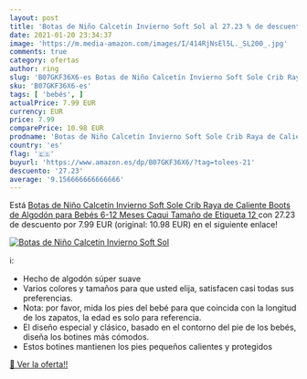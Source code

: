 ```yaml
---
layout: post
title: 'Botas de Niño Calcetín Invierno Soft Sol al 27.23 % de descuento'
date: 2021-01-20 23:34:37
image: 'https://m.media-amazon.com/images/I/414RjNsEl5L._SL200_.jpg'
comments: true
category: ofertas
author: ring
slug: 'B07GKF36X6-es Botas de Niño Calcetín Invierno Soft Sole Crib Raya de...'
sku: 'B07GKF36X6-es'
tags: [ 'bebés', ]
actualPrice: 7.99 EUR
currency: EUR
price: 7.99
comparePrice: 10.98 EUR
prodname: 'Botas de Niño Calcetín Invierno Soft Sole Crib Raya de Caliente Boots de Algodón para Bebés  6-12 Meses  Caqui  Tamaño de Etiqueta 12 '
country: 'es'
flag: '🇪🇸'
buyurl: 'https://www.amazon.es/dp/B07GKF36X6/?tag=tolees-21'
descuento: '27.23'
average: '9.156666666666666'
---
```


Está [Botas de Niño Calcetín Invierno Soft Sole Crib Raya de Caliente Boots de Algodón para Bebés  6-12 Meses  Caqui  Tamaño de Etiqueta 12 ](https://www.amazon.es/dp/B07GKF36X6/?tag=tolees-21) con 27.23 de descuento por 7.99 EUR (original: 10.98 EUR) en el siguiente enlace!

[![Botas de Niño Calcetín Invierno Soft Sol](https://m.media-amazon.com/images/I/414RjNsEl5L._SL200_.jpg)](https://www.amazon.es/dp/B07GKF36X6/?tag=tolees-21)

ℹ️:

- Hecho de algodón súper suave
- Varios colores y tamaños para que usted elija, satisfacen casi todas sus preferencias.
- Nota: por favor, mida los pies del bebé para que coincida con la longitud de los zapatos, la edad es solo para referencia.
- El diseño especial y clásico, basado en el contorno del pie de los bebés, diseña los botines más cómodos.
- Estos botines mantienen los pies pequeños calientes y protegidos

[🛒 Ver la oferta!!](https://www.amazon.es/dp/B07GKF36X6/?tag=tolees-21)
